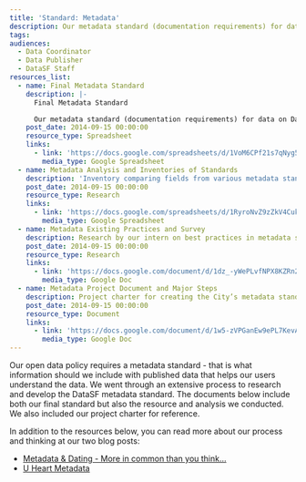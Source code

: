 ```yaml
---
title: 'Standard: Metadata'
description: Our metadata standard (documentation requirements) for data on DataSF.
tags:
audiences:
  - Data Coordinator
  - Data Publisher
  - DataSF Staff
resources_list:
  - name: Final Metadata Standard
    description: |-
      Final Metadata Standard

      Our metadata standard (documentation requirements) for data on DataSF.
    post_date: 2014-09-15 00:00:00
    resource_type: Spreadsheet
    links:
      - link: 'https://docs.google.com/spreadsheets/d/1VoM6CPf21s7qNyg5fWRai4lSckn9e9PG18eiHniJ8W8/edit?usp=sharing'
        media_type: Google Spreadsheet
  - name: Metadata Analysis and Inventories of Standards
    description: 'Inventory comparing fields from various metadata standards at the local, state and federal level. Used to inform our standard.'
    post_date: 2014-09-15 00:00:00
    resource_type: Research
    links:
      - link: 'https://docs.google.com/spreadsheets/d/1RyroNvZ9zZkV4Cukm91AK1zaH4xf4q-o2IBwzUWpgNY/edit?usp=sharing'
        media_type: Google Spreadsheet
  - name: Metadata Existing Practices and Survey
    description: Research by our intern on best practices in metadata standards and recommendations for DataSF.
    post_date: 2014-09-15 00:00:00
    resource_type: Research
    links:
      - link: 'https://docs.google.com/document/d/1dz_-yWePLvfNPX8KZRn2SiP1SCpFcojZeO-8U8SPXgE/edit?usp=sharing'
        media_type: Google Doc
  - name: Metadata Project Document and Major Steps
    description: Project charter for creating the City’s metadata standard.
    post_date: 2014-09-15 00:00:00
    resource_type: Document
    links:
      - link: 'https://docs.google.com/document/d/1w5-zVPGanEw9ePL7KevAgYgnD2feaNCjpjQgqDL1fVY/edit?usp=sharing'
        media_type: Google Doc
---
```



Our open data policy requires a metadata standard - that is what information should we include with published data that helps our users understand the data. We went through an extensive process to research and develop the DataSF metadata standard. The documents below include both our final standard but also the resource and analysis we conducted. We also included our project charter for reference.

In addition to the resources below, you can read more about our process and thinking at our two blog posts:

* [Metadata & Dating - More in common than you think…](https://datasf.org/blog/dating-data-what-do-you-look-for/)
* [U Heart Metadata](https://datasf.org/blog/u-heart-metadata/)